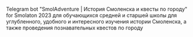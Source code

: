 Telegram bot "SmolAdventure | История Смоленска и квесты по городу" for Smolaton 2023 для обучающихся средней и старшей школы для углубленного, удобного и интересного изучения истории Смоленска, а также проведения познавательных квестов по городу
